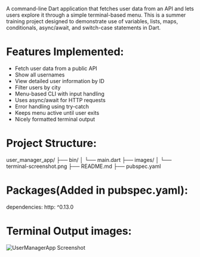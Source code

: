 A command-line Dart application that fetches user data from an API and lets users explore it through a simple terminal-based menu. This is a summer training project designed to demonstrate use of variables, lists, maps, conditionals, async/await, and switch-case statements in Dart.

# Features Implemented: 

- Fetch user data from a public API
- Show all usernames
- View detailed user information by ID
- Filter users by city
- Menu-based CLI with input handling
- Uses async/await for HTTP requests
- Error handling using try-catch
- Keeps menu active until user exits
- Nicely formatted terminal output

# Project Structure:

user_manager_app/
├── bin/
│   └── main.dart
├── images/
│   └── terminal-screenshot.png
├── README.md
├── pubspec.yaml

# Packages(Added in pubspec.yaml):

dependencies:
  http: ^0.13.0

# Terminal Output images:

![UserManagerApp Screenshot](assets/terminal-screenshot.png)